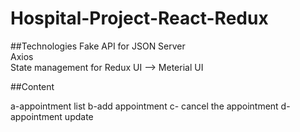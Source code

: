 # Hospital-Project-React-Redux
##Technologies
Fake API for JSON Server<br/>
Axios <br/>
State management  for Redux
UI --> Meterial UI



##Content

a-appointment list
b-add appointment
c- cancel the appointment
d-appointment update
